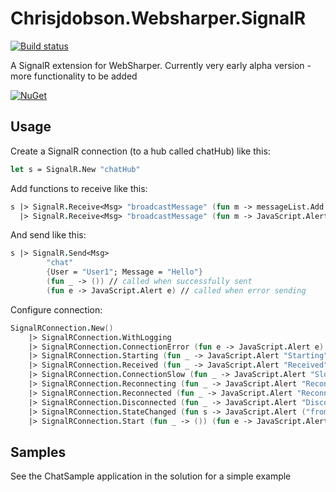 Chrisjdobson.Websharper.SignalR
===============================

[![Build status](https://ci.appveyor.com/api/projects/status/6q6wyp87i1w2qhlj?svg=true)](https://ci.appveyor.com/project/ChrisDobby/chrisjdobson-websharper-signalr)

A SignalR extension for WebSharper.  Currently very early alpha version - more functionality to be added

[![NuGet](http://img.shields.io/badge/NuGet-0.3%20alpha-orange.svg?style=flat)](http://www.nuget.org/packages/chrisjdobson.WebSharper.SignalR/)

## Usage ##

Create a SignalR connection (to a hub called chatHub) like this:

``` fsharp
let s = SignalR.New "chatHub"
```

Add functions to receive like this:

``` fsharp
s |> SignalR.Receive<Msg> "broadcastMessage" (fun m -> messageList.Add m)
  |> SignalR.Receive<Msg> "broadcastMessage" (fun m -> JavaScript.Alert "Message Received")
```

And send like this:

``` fsharp
s |> SignalR.Send<Msg> 
		"chat" 
		{User = "User1"; Message = "Hello"}
        (fun _ -> ()) // called when successfully sent
        (fun e -> JavaScript.Alert e) // called when error sending
```

Configure connection:

``` fsharp
SignalRConnection.New() 
    |> SignalRConnection.WithLogging
    |> SignalRConnection.ConnectionError (fun e -> JavaScript.Alert e)
    |> SignalRConnection.Starting (fun _ -> JavaScript.Alert "Starting")
    |> SignalRConnection.Received (fun _ -> JavaScript.Alert "Received")
    |> SignalRConnection.ConnectionSlow (fun _ -> JavaScript.Alert "Slow connection")
    |> SignalRConnection.Reconnecting (fun _ -> JavaScript.Alert "Reconnecting")
    |> SignalRConnection.Reconnected (fun _ -> JavaScript.Alert "Reconnected")
    |> SignalRConnection.Disconnected (fun _ -> JavaScript.Alert "Disconnected")
	|> SignalRConnection.StateChanged (fun s -> JavaScript.Alert ("from " + StateText s.oldState + " to " + StateText s.newState))
    |> SignalRConnection.Start (fun _ -> ()) (fun e -> JavaScript.Alert ("connection error: " + e))
```

## Samples ##

See the ChatSample application in the solution for a simple example